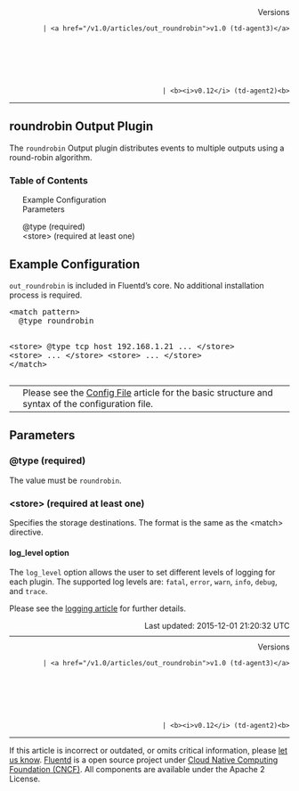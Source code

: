 <article>
<div style="text-align:right">
<div style="text-align:right">
Versions 
  
    
    | <a href="/v1.0/articles/out_roundrobin">v1.0 (td-agent3)</a>
    
  

  

  
    
    | <b><i>v0.12</i> (td-agent2)<b>
</b></b>
</div>
</div>
<hr size="1" style="margin-top: 10px; margin-bottom: 10px; color: rgba(0, 0, 0, .15);"/>
<hgroup>
<h1>roundrobin Output Plugin</h1>
</hgroup>
<p>The <code>roundrobin</code> Output plugin distributes events to multiple outputs using a round-robin algorithm.</p>
<a name="example-configuration"></a>
<section id="table-of-contents"><h3>Table of Contents</h3>
<ul id="toc">
<li class="toc-item"><a href="#example-configuration">Example Configuration</a></li>
<li class="toc-item"><a href="#parameters">Parameters</a></li>
<ul class="sub-toc">
<li class="sub-toc-item"><a href="#@type-(required)">@type (required)</a></li>
<li class="sub-toc-item"><a href="#&lt;store&gt;-(required-at-least-one)">&lt;store&gt; (required at least one)</a></li>
</ul>
</ul>
</section>
<h2>Example Configuration</h2>
<p><code>out_roundrobin</code> is included in Fluentd’s core. No additional installation process is required.</p>
<pre class="CodeRay">&lt;match pattern&gt;
  @type roundrobin

  &lt;store&gt;
    @type tcp
    host 192.168.1.21
    ...
  &lt;/store&gt;
  &lt;store&gt;
    ...
  &lt;/store&gt;
  &lt;store&gt;
    ...
  &lt;/store&gt;
&lt;/match&gt;
</pre>
<table class="note">
<td class="icon"></td>
<td class="content">Please see the <a href="config-file">Config File</a> article for the basic structure and syntax of the configuration file.</td>
</table>
<a name="parameters"></a><h2>Parameters</h2>
<a name="@type-(required)"></a><h3>@type (required)</h3>
<p>The value must be <code>roundrobin</code>.</p>
<a name="&lt;store&gt;-(required-at-least-one)"></a><h3>&lt;store&gt; (required at least one)</h3>
<p>Specifies the storage destinations. The format is the same as the &lt;match&gt; directive.</p>
<h4>log_level option</h4>
<p>The <code>log_level</code> option allows the user to set different levels of logging for each plugin. The supported log levels are: <code>fatal</code>, <code>error</code>, <code>warn</code>, <code>info</code>, <code>debug</code>, and <code>trace</code>.</p>
<p>Please see the <a href="logging">logging article</a> for further details.</p>
<div style="text-align:right">
  Last updated: 2015-12-01 21:20:32 UTC
  </div>
<hr size="1" style="margin-top: 10px; margin-bottom: 10px; color: rgba(0, 0, 0, .15);"/>
<div style="text-align:right">
Versions 
  
    
    | <a href="/v1.0/articles/out_roundrobin">v1.0 (td-agent3)</a>
    
  

  

  
    
    | <b><i>v0.12</i> (td-agent2)<b>
</b></b>
</div>
<hr size="1" style="margin-top: 10px; margin-bottom: 10px; color: rgba(0, 0, 0, .15);"/>
<p>
    If this article is incorrect or outdated, or omits critical information, please <a href="https://github.com/fluent/fluentd-docs/issues?state=open">let us know</a>. <a href="http://www.fluentd.org/">Fluentd</a> is a  open source project under <a href="https://cncf.io/">Cloud Native Computing Foundation (CNCF)</a>. All components are available under the Apache 2 License.
  </p>
</article>